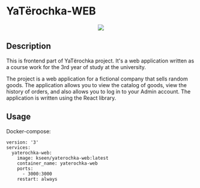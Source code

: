 # YaTёrochka-WEB
<p align="center">
  <img src="https://raw.githubusercontent.com/Kseen715/imgs/main/favicon.ico" />
</p>

## Description
This is frontend part of YaTёrochka project. It's a web application written as a course work for the 3rd year of study at the university. 

The project is a web application for a fictional company that sells random goods. The application allows you to view the catalog of goods, view the history of orders, and also allows you to log in to your Admin account. The application is written using the React library.

## Usage
Docker-compose:
```
version: '3'
services:
  yaterochka-web:
    image: kseen/yaterochka-web:latest
    container_name: yaterochka-web
    ports:
      - 3000:3000
    restart: always
```